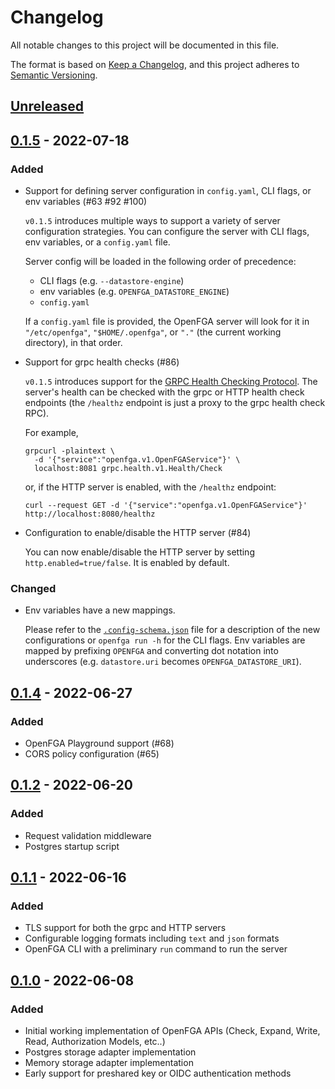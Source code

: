 # Changelog
All notable changes to this project will be documented in this file.

The format is based on [Keep a Changelog](https://keepachangelog.com/en/1.0.0/),
and this project adheres to [Semantic Versioning](https://semver.org/spec/v2.0.0.html).

## [Unreleased]

## [0.1.5] - 2022-07-18
### Added
* Support for defining server configuration in `config.yaml`, CLI flags, or env variables (#63 #92 #100)

  `v0.1.5` introduces multiple ways to support a variety of server configuration strategies. You can configure the server with CLI flags, env variables, or a `config.yaml` file.

  Server config will be loaded in the following order of precedence:

    * CLI flags (e.g. `--datastore-engine`)
    * env variables (e.g. `OPENFGA_DATASTORE_ENGINE`)
    * `config.yaml`

  If a `config.yaml` file is provided, the OpenFGA server will look for it in `"/etc/openfga"`, `"$HOME/.openfga"`, or `"."` (the current working directory), in that order.

* Support for grpc health checks (#86)

  `v0.1.5` introduces support for the [GRPC Health Checking Protocol](https://github.com/grpc/grpc/blob/master/doc/health-checking.md). The server's health can be checked with the grpc or HTTP health check endpoints (the `/healthz` endpoint is just a proxy to the grpc health check RPC).

  For example,
  ```
  grpcurl -plaintext \
    -d '{"service":"openfga.v1.OpenFGAService"}' \
    localhost:8081 grpc.health.v1.Health/Check
  ```
  or, if the HTTP server is enabled, with the `/healthz` endpoint:
  ```
  curl --request GET -d '{"service":"openfga.v1.OpenFGAService"}' http://localhost:8080/healthz
  ```

* Configuration to enable/disable the HTTP server (#84)

  You can now enable/disable the HTTP server by setting `http.enabled=true/false`. It is enabled by default.

### Changed
* Env variables have a new mappings.

  Please refer to the [`.config-schema.json`](https://github.com/openfga/openfga/blob/main/.config-schema.json) file for a description of the new configurations or `openfga run -h` for the CLI flags. Env variables are   mapped by prefixing `OPENFGA` and converting dot notation into underscores (e.g. `datastore.uri` becomes `OPENFGA_DATASTORE_URI`). 

## [0.1.4] - 2022-06-27
### Added
* OpenFGA Playground support (#68)
* CORS policy configuration (#65)

## [0.1.2] - 2022-06-20
### Added
* Request validation middleware
* Postgres startup script

## [0.1.1] - 2022-06-16
### Added
* TLS support for both the grpc and HTTP servers
* Configurable logging formats including `text` and `json` formats
* OpenFGA CLI with a preliminary `run` command to run the server

## [0.1.0] - 2022-06-08
### Added
* Initial working implementation of OpenFGA APIs (Check, Expand, Write, Read, Authorization Models, etc..)
* Postgres storage adapter implementation
* Memory storage adapter implementation
* Early support for preshared key or OIDC authentication methods

[Unreleased]: https://github.com/openfga/openfga/compare/v0.1.5...HEAD
[0.1.5]: https://github.com/openfga/openfga/releases/tag/v0.1.5
[0.1.4]: https://github.com/openfga/openfga/releases/tag/v0.1.4
[0.1.2]: https://github.com/openfga/openfga/releases/tag/v0.1.2
[0.1.1]: https://github.com/openfga/openfga/releases/tag/v0.1.1
[0.1.0]: https://github.com/openfga/openfga/releases/tag/v0.1.0
